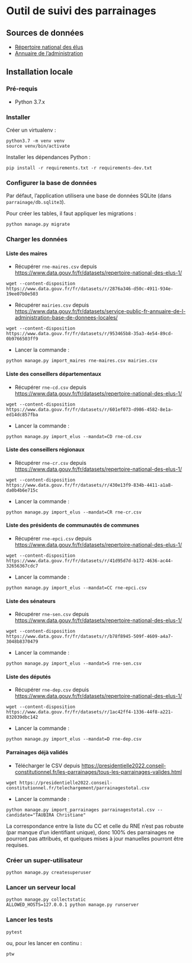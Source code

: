 # Outil de suivi des parrainages

## Sources de données

- [Répertoire national des élus](https://www.data.gouv.fr/fr/datasets/repertoire-national-des-elus-1/)
- [Annuaire de l’administration](https://www.data.gouv.fr/fr/datasets/service-public-fr-annuaire-de-l-administration-base-de-donnees-locales/)


## Installation locale

### Pré-requis

- Python 3.7.x


### Installer

Créer un virtualenv :
```
python3.7 -m venv venv
source venv/bin/activate
```

Installer les dépendances Python :
```
pip install -r requirements.txt -r requirements-dev.txt
```


### Configurer la base de données

Par défaut, l’application utilisera une base de données SQLite (dans `parrainage/db.sqlite3`).

Pour créer les tables, il faut appliquer les migrations :
```
python manage.py migrate
```


### Charger les données

#### Liste des maires

- Récupérer `rne-maires.csv` depuis https://www.data.gouv.fr/fr/datasets/repertoire-national-des-elus-1/
```
wget --content-disposition https://www.data.gouv.fr/fr/datasets/r/2876a346-d50c-4911-934e-19ee07b0e503
```

- Récupérer `mairies.csv` depuis https://www.data.gouv.fr/fr/datasets/service-public-fr-annuaire-de-l-administration-base-de-donnees-locales/
```
wget --content-disposition https://www.data.gouv.fr/fr/datasets/r/953465b8-35a3-4e54-89cd-0b9766503ff9
```

- Lancer la commande :
```
python manage.py import_maires rne-maires.csv mairies.csv
```

#### Liste des conseillers départementaux

- Récupérer `rne-cd.csv` depuis https://www.data.gouv.fr/fr/datasets/repertoire-national-des-elus-1/
```
wget --content-disposition https://www.data.gouv.fr/fr/datasets/r/601ef073-d986-4582-8e1a-ed14dc857fba
```

- Lancer la commande :
```
python manage.py import_elus --mandat=CD rne-cd.csv
```

#### Liste des conseillers régionaux

- Récupérer `rne-cr.csv` depuis https://www.data.gouv.fr/fr/datasets/repertoire-national-des-elus-1/
```
wget --content-disposition https://www.data.gouv.fr/fr/datasets/r/430e13f9-834b-4411-a1a8-da0b4b6e715c
```

- Lancer la commande :
```
python manage.py import_elus --mandat=CR rne-cr.csv
```

#### Liste des présidents de communautés de communes

- Récupérer `rne-epci.csv` depuis https://www.data.gouv.fr/fr/datasets/repertoire-national-des-elus-1/
```
wget --content-disposition https://www.data.gouv.fr/fr/datasets/r/41d95d7d-b172-4636-ac44-32656367cdc7
```

- Lancer la commande :
```
python manage.py import_elus --mandat=CC rne-epci.csv
```


#### Liste des sénateurs

- Récupérer `rne-sen.csv` depuis https://www.data.gouv.fr/fr/datasets/repertoire-national-des-elus-1/
```
wget --content-disposition https://www.data.gouv.fr/fr/datasets/r/b78f8945-509f-4609-a4a7-3048b8370479
```

- Lancer la commande :
```
python manage.py import_elus --mandat=S rne-sen.csv
```


#### Liste des députés

- Récupérer `rne-dep.csv` depuis https://www.data.gouv.fr/fr/datasets/repertoire-national-des-elus-1/
```
wget --content-disposition https://www.data.gouv.fr/fr/datasets/r/1ac42ff4-1336-44f8-a221-832039dbc142
```

- Lancer la commande :
```
python manage.py import_elus --mandat=D rne-dep.csv
```


#### Parrainages déjà validés

- Télécharger le CSV depuis https://presidentielle2022.conseil-constitutionnel.fr/les-parrainages/tous-les-parrainages-valides.html
```
wget https://presidentielle2022.conseil-constitutionnel.fr/telechargement/parrainagestotal.csv
```

- Lancer la commande :
```
python manage.py import_parrainages parrainagestotal.csv --candidate="TAUBIRA Christiane"
```

La correspondance entre la liste du CC et celle du RNE n’est pas robuste (par manque d’un identifiant unique), donc 100% des parrainages ne pourront pas attribués, et quelques mises à jour manuelles pourront être requises.


### Créer un super-utilisateur

```
python manage.py createsuperuser
```


### Lancer un serveur local

```
python manage.py collectstatic
ALLOWED_HOSTS=127.0.0.1 python manage.py runserver
```


### Lancer les tests

```
pytest
```

ou, pour les lancer en continu :

```
ptw
```
